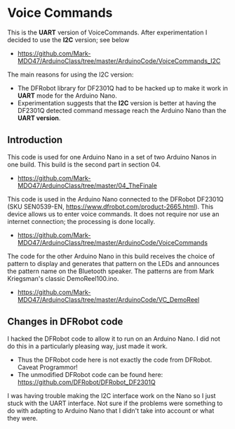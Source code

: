 # Voice Commands
This is the **UART** version of VoiceCommands. After experimentation I decided to use the **I2C** version; see below
- https://github.com/Mark-MDO47/ArduinoClass/tree/master/ArduinoCode/VoiceCommands_I2C

The main reasons for using the I2C version:
- The DFRobot library for DF2301Q had to be hacked up to make it work in **UART** mode for the Arduino Nano.
- Experimentation suggests that the **I2C** version is better at having the DF2301Q detected command message reach the Arduino Nano than the **UART version**.

## Introduction
This code is used for one Arduino Nano in a set of two Arduino Nanos in one build. This build is the second part in section 04.
* https://github.com/Mark-MDO47/ArduinoClass/tree/master/04_TheFinale

This code is used in the Arduino Nano connected to the DFRobot DF2301Q (SKU SEN0539-EN, https://www.dfrobot.com/product-2665.html). This device allows us to enter voice commands. It does not require nor use an internet connection; the processing is done locally.
* https://github.com/Mark-MDO47/ArduinoClass/tree/master/ArduinoCode/VoiceCommands

The code for the other Arduino Nano in this build receives the choice of pattern to display and generates that pattern on the LEDs and announces the pattern name on the Bluetooth speaker. The patterns are from Mark Kriegsman's classic DemoReel100.ino.
- https://github.com/Mark-MDO47/ArduinoClass/tree/master/ArduinoCode/VC_DemoReel

## Changes in DFRobot code
I hacked the DFRobot code to allow it to run on an Arduino Nano. I did not do this in a particularly pleasing way, just made it work.
- Thus the DFRobot code here is not exactly the code from DFRobot. Caveat Programmor!
- The unmodified DFRobot code can be found here: https://github.com/DFRobot/DFRobot_DF2301Q

I was having trouble making the I2C interface work on the Nano so I just stuck with the UART interface. Not sure if the problems were something to do with adapting to Arduino Nano that I didn't take into account or what they were.

